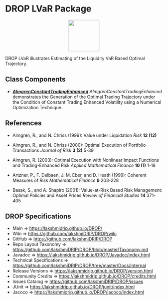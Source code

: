 # DROP LVaR Package

<p align="center"><img src="https://github.com/lakshmiDRIP/DROP/blob/master/DRIP_Logo.gif?raw=true" width="100"></p>

DROP LVaR illustrates Estimating of the Liquidity VaR Based Optimal Trajectory.


## Class Components

 * [***AlmgrenConstantTradingEnhanced***](https://github.com/lakshmiDRIP/DROP/tree/master/src/main/java/org/drip/sample/execution/AlmgrenConstantTradingEnhanced.java)
 <i>AlmgrenConstantTradingEnhanced</i> demonstrates the Generation of the Optimal Trading Trajectory under
 the Condition of Constant Trading Enhanced Volatility using a Numerical Optimization Technique.


## References

 * Almgren, R., and N. Chriss (1999): Value under Liquidation <i>Risk</i> <b>12 (12)</b>

 * Almgren, R., and N. Chriss (2000): Optimal Execution of Portfolio Transactions <i>Journal of Risk</i> <b>3
 	(2)</b> 5-39

 * Almgren, R. (2003): Optimal Execution with Nonlinear Impact Functions and Trading-Enhanced Risk <i>Applied
 	Mathematical Finance</i> <b>10 (1)</b> 1-18

 * Artzner, P., F. Delbaen, J. M. Eber, and D. Heath (1999): Coherent Measures of Risk <i>Mathematical
 	Finance</i> <b>9</b> 203-228

 * Basak, S., and A. Shapiro (2001): Value-at-Risk Based Risk Management: Optimal Policies and Asset Prices
 	<i>Review of Financial Studies</i> <b>14</b> 371-405


## DROP Specifications

 * Main                     => https://lakshmidrip.github.io/DROP/
 * Wiki                     => https://github.com/lakshmiDRIP/DROP/wiki
 * GitHub                   => https://github.com/lakshmiDRIP/DROP
 * Repo Layout Taxonomy     => https://github.com/lakshmiDRIP/DROP/blob/master/Taxonomy.md
 * Javadoc                  => https://lakshmidrip.github.io/DROP/Javadoc/index.html
 * Technical Specifications => https://github.com/lakshmiDRIP/DROP/tree/master/Docs/Internal
 * Release Versions         => https://lakshmidrip.github.io/DROP/version.html
 * Community Credits        => https://lakshmidrip.github.io/DROP/credits.html
 * Issues Catalog           => https://github.com/lakshmiDRIP/DROP/issues
 * JUnit                    => https://lakshmidrip.github.io/DROP/junit/index.html
 * Jacoco                   => https://lakshmidrip.github.io/DROP/jacoco/index.html
